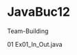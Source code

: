 # JavaBuc12
Team-Building
<tbody>
  <tr>
    <td align="center">01</td>
    <td align="center"
      <a href = 
"https://github.com/orloveste/JavaBuc12/commit/901eef95f53031bb1f2e740aebf6ed41badf3dd8">Ex01_In_Out.java</a>
    </td>
  </tr>
</tbody>
